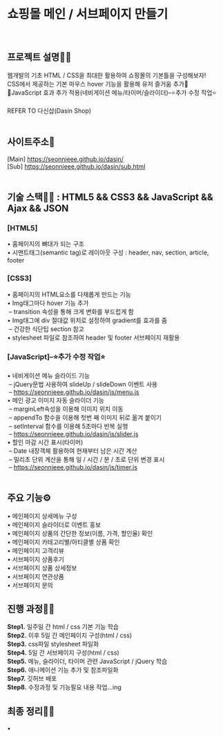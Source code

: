 <h1 fontSize="50px">쇼핑몰 메인 / 서브페이지 만들기</h1><br>

## 프로젝트 설명🐱‍🏍
웹개발의 기초 HTML / CSS을 최대한 활용하여 쇼핑몰의 기본틀을 구성해보자! <br>
CSS에서 제공하는 기본 마우스 hover 기능을 활용해 유저 즐거움 추가🤩 <br>
🚩JavaScript 효과 추가 적용(네비게이션 메뉴/타이머/슬라이더)–⭐추가 수정 작업⭐ <br><br>
REFER TO 다신샵(Dasin Shop) <br><br>

## 사이트주소🚀
[Main] https://seonnieee.github.io/dasin/ <br>
[Sub] https://seonnieee.github.io/dasin/sub.html <br><br>

## 기술 스택👩‍🔧 : HTML5 && CSS3 && JavaScript && Ajax && JSON
### [HTML5]
• 홈페이지의 뼈대가 되는 구조 <br>
• 시맨트태그(semantic tag)로 레이아웃 구성 : header, nav, section, article, footer<br>

### [CSS3]
• 홈페이지의 HTML요소를 다채롭게 만드는 기능<br>
• Img태그마다 hover 기능 추가<br>
&nbsp;– transition 속성을 통해 크게 변화를 부드럽게 함 <br>
• Img태그에 div 절대값 위치로 설정하여 gradient를 효과를 줌 <br>
&nbsp;– 건강한 식단팁 section 참고 <br>
• stylesheet 파일로 참조하여 header 및 footer 서브페이지 재활용 <br>

### [JavaScript]–⭐추가 수정 작업⭐
• 네비게이션 메뉴 슬라이드 기능 <br>
&nbsp;– jQuery문법 사용하여 slideUp / slideDown 이벤트 사용<br>
&nbsp;– https://seonnieee.github.io/dasin/js/menu.js <br>
• 메인 광고 이미지 자동 슬라이더 기능 <br>
&nbsp;– marginLeft속성을 이용해 이미지 위치 이동 <br>
&nbsp;– appendTo 함수을 이용해 첫번 째 이미지 뒤로 옮겨 붙이기 <br>
&nbsp;– setInterval 함수를 이용해 5초마다 반복 실행 <br>
&nbsp;– https://seonnieee.github.io/dasin/js/slider.js <br>
• 할인 마감 시간 표시(타이머) <br>
&nbsp;– Date 내장객체 활용하여 현재부터 남은 시간 계산 <br>
&nbsp;– 밀리초 단위 계산을 통해 일 / 시간 / 분 / 초로 단위 변경 표시 <br>
&nbsp;– https://seonnieee.github.io/dasin/js/timer.js <br><br>

## 주요 기능⚙
• 메인페이지 상세메뉴 구성 <br>
• 메인페이지 슬라이더로 이벤트 홍보 <br>
• 메인페이지 상품의 간단한 정보(이름, 가격, 할인율) 확인 <br>
• 메인페이지 카테고리별/아티클별 상품 확인 <br>
• 메인페이지 고객리뷰 <br>
• 서브페이지 상품후기 <br>
• 서브페이지 상품 상세정보 <br>
• 서브페이지 연관상품 <br>
• 서브페이지 문의 <br>

## 진행 과정🏃‍♀️
<strong>Step1.</strong> 일주일 간 html / css 기본 기능 학습 <br>
<strong>Step2.</strong> 이후 5일 간 메인페이지 구성(html / css) <br>
<strong>Step3.</strong> css파일 stylesheet 파일화 <br>
<strong>Step4.</strong> 5일 간 서브페이지 구성(html / css) <br>
<strong>Step5.</strong> 메뉴, 슬라이더, 타이머 관련 JavaScript / jQuery 학습 <br>
<strong>Step6.</strong> 애니메이션 기능 추가 및 참조파일화 <br>
<strong>Step7.</strong> 깃허브 배포 <br>
<strong>Step8.</strong> 수정과정 및 기능필요 내용 작업...ing <br>

## 최종 정리🤸‍♀️
• 

